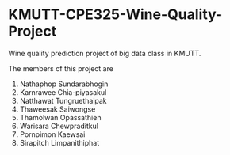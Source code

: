 # KMUTT-CPE325-Wine-Quality-Project
Wine quality prediction project of big data class in KMUTT. 

The members of this project are
1. Nathaphop Sundarabhogin
2. Karnrawee Chia-piyasakul
3. Natthawat Tungruethaipak
4. Thaweesak Saiwongse
5. Thamolwan Opassathien
6. Warisara Chewpraditkul
7. Pornpimon Kaewsai
8. Sirapitch Limpanithiphat
